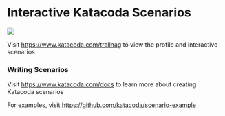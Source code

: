# Interactive Katacoda Scenarios

[![](http://shields.katacoda.com/katacoda/trallnag/count.svg)](https://www.katacoda.com/trallnag "Get your profile on Katacoda.com")

Visit https://www.katacoda.com/trallnag to view the profile and interactive scenarios

### Writing Scenarios
Visit https://www.katacoda.com/docs to learn more about creating Katacoda scenarios

For examples, visit https://github.com/katacoda/scenario-example
